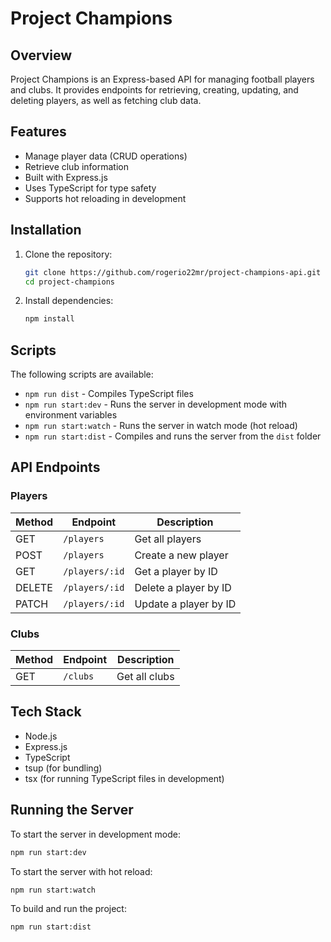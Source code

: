 # Project Champions

## Overview

Project Champions is an Express-based API for managing football players and clubs. It provides endpoints for retrieving, creating, updating, and deleting players, as well as fetching club data.

## Features

- Manage player data (CRUD operations)
- Retrieve club information
- Built with Express.js
- Uses TypeScript for type safety
- Supports hot reloading in development

## Installation

1. Clone the repository:

   ```sh
   git clone https://github.com/rogerio22mr/project-champions-api.git
   cd project-champions
   ```

2. Install dependencies:
   ```sh
   npm install
   ```

## Scripts

The following scripts are available:

- `npm run dist` - Compiles TypeScript files
- `npm run start:dev` - Runs the server in development mode with environment variables
- `npm run start:watch` - Runs the server in watch mode (hot reload)
- `npm run start:dist` - Compiles and runs the server from the `dist` folder

## API Endpoints

### Players

| Method | Endpoint       | Description           |
| ------ | -------------- | --------------------- |
| GET    | `/players`     | Get all players       |
| POST   | `/players`     | Create a new player   |
| GET    | `/players/:id` | Get a player by ID    |
| DELETE | `/players/:id` | Delete a player by ID |
| PATCH  | `/players/:id` | Update a player by ID |

### Clubs

| Method | Endpoint | Description   |
| ------ | -------- | ------------- |
| GET    | `/clubs` | Get all clubs |

## Tech Stack

- Node.js
- Express.js
- TypeScript
- tsup (for bundling)
- tsx (for running TypeScript files in development)

## Running the Server

To start the server in development mode:

```sh
npm run start:dev
```

To start the server with hot reload:

```sh
npm run start:watch
```

To build and run the project:

```sh
npm run start:dist
```
